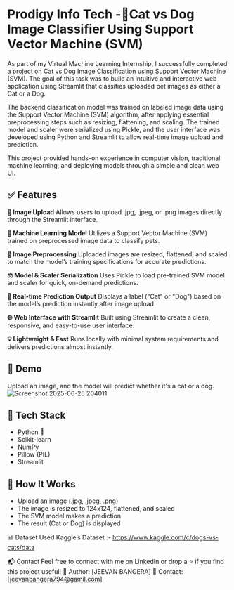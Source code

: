 # Prodigy Info Tech -🐾Cat vs Dog Image Classifier Using Support Vector Machine (SVM)

As part of my Virtual Machine Learning Internship, I successfully completed a project on Cat vs Dog Image Classification using Support Vector Machine (SVM). The goal of this task was to build an intuitive and interactive web application using Streamlit that classifies uploaded pet images as either a Cat or a Dog.

The backend classification model was trained on labeled image data using the Support Vector Machine (SVM) algorithm, after applying essential preprocessing steps such as resizing, flattening, and scaling. The trained model and scaler were serialized using Pickle, and the user interface was developed using Python and Streamlit to allow real-time image upload and prediction.

This project provided hands-on experience in computer vision, traditional machine learning, and deploying models through a simple and clean web UI.

## ✅ Features
**📸 Image Upload**
Allows users to upload .jpg, .jpeg, or .png images directly through the Streamlit interface.

**🧠 Machine Learning Model**
Utilizes a Support Vector Machine (SVM) trained on preprocessed image data to classify pets.

**🧼 Image Preprocessing**
Uploaded images are resized, flattened, and scaled to match the model’s training specifications for accurate predictions.

**⚖️ Model & Scaler Serialization**
Uses Pickle to load pre-trained SVM model and scaler for quick, on-demand predictions.

**🐾 Real-time Prediction Output**
Displays a label ("Cat" or "Dog") based on the model’s prediction instantly after image upload.

**🌐 Web Interface with Streamlit**
Built using Streamlit to create a clean, responsive, and easy-to-use user interface.

**💡 Lightweight & Fast**
Runs locally with minimal system requirements and delivers predictions almost instantly.


## 🚀 Demo
Upload an image, and the model will predict whether it's a cat or a dog.
![Screenshot 2025-06-25 204011](https://github.com/user-attachments/assets/acac6795-7d09-4b36-87bb-8e429dcaddec)

## 🧠 Tech Stack
- Python 🐍
- Scikit-learn
- NumPy
- Pillow (PIL)
- Streamlit

## 🧪 How It Works
- Upload an image (.jpg, .jpeg, .png)
- The image is resized to 124x124, flattened, and scaled
- The SVM model makes a prediction
- The result (Cat or Dog) is displayed

📊 Dataset
Used Kaggle’s Dataset :- https://www.kaggle.com/c/dogs-vs-cats/data

📬 Contact
Feel free to connect with me on LinkedIn or drop a ⭐ if you find this project useful!
🔗 Author: [JEEVAN BANGERA] 📧 Contact: [jeevanbangera794@gamil.com]
